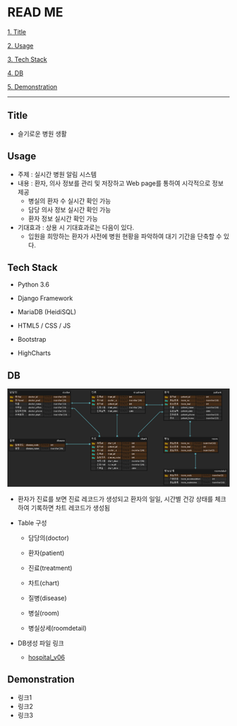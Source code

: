 # READ ME

[1. Title](#title)

[2. Usage](#usage)

[3. Tech Stack](#tech-stack)

[4. DB](#DB)

[5. Demonstration](#demonstration)

---



## Title

- 슬기로운 병원 생활



## Usage

- 주제 : 실시간 병원 알림 시스템
- 내용 : 환자, 의사 정보를 관리 및 저장하고 Web page를 통하여 시각적으로 정보 제공
  - 병실의 환자 수 실시간 확인 가능
  - 담당 의사 정보 실시간 확인 가능
  - 환자 정보 실시간 확인 가능
- 기대효과 : 상용 시 기대효과로는 다음이 있다.
  - 입원을 희망하는 환자가 사전에 병원 현황을 파악하여 대기 기간을 단축할 수 있다.



## Tech Stack

- Python 3.6
- Django Framework

- MariaDB (HeidiSQL)
- HTML5 / CSS / JS

- Bootstrap
- HighCharts



## DB

![image-20210216215719977](./img/image-20210216215719977.png)

- 환자가 진료를 보면 진료 레코드가 생성되고 환자의 일일, 시간별 건강 상태를 체크하여 기록하면 차트 레코드가 생성됨

- Table 구성

  - 담당의(doctor)

  - 환자(patient)
  - 진료(treatment)
  - 차트(chart)
  - 질병(disease)
  - 병실(room)
  - 병실상세(roomdetail)

- DB생성 파일 링크
  - [hospital_v06](https://github.com/gioan92/hospital_management/blob/master/hospital_v06.sql)









## Demonstration

- 링크1
- 링크2
- 링크3
